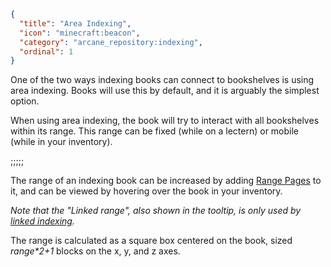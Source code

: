 ```json
{
  "title": "Area Indexing",
  "icon": "minecraft:beacon",
  "category": "arcane_repository:indexing",
  "ordinal": 1
}
```

One of the two ways indexing books can connect to bookshelves is using area indexing.
Books will use this by default, and it is arguably the simplest option.


When using area indexing, the book will try to interact with all bookshelves within its range.
This range can be fixed (while on a lectern) or mobile (while in your inventory).

;;;;;

The range of an indexing book can be increased by adding [Range Pages](^arcane_repository:indexing/attribute_range) to it,
and can be viewed by hovering over the book in your inventory. 


*Note that the "Linked range", also shown in the tooltip, is only used by [linked indexing](^arcane_repository:indexing/mode_linked).*


The range is calculated as a square box centered on the book, sized *range\*2+1* blocks on the x, y, and z axes.